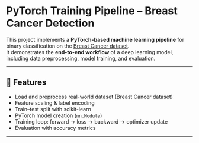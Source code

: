 # PyTorch Training Pipeline – Breast Cancer Detection

This project implements a **PyTorch-based machine learning pipeline** for binary classification on the [Breast Cancer dataset](https://raw.githubusercontent.com/gscdit/Breast-Cancer-Detection/refs/heads/master/data.csv).  
It demonstrates the **end-to-end workflow** of a deep learning model, including data preprocessing, model training, and evaluation.

---

## 🚀 Features
- Load and preprocess real-world dataset (Breast Cancer dataset)
- Feature scaling & label encoding
- Train–test split with scikit-learn
- PyTorch model creation (`nn.Module`)
- Training loop: forward → loss → backward → optimizer update
- Evaluation with accuracy metrics

---
